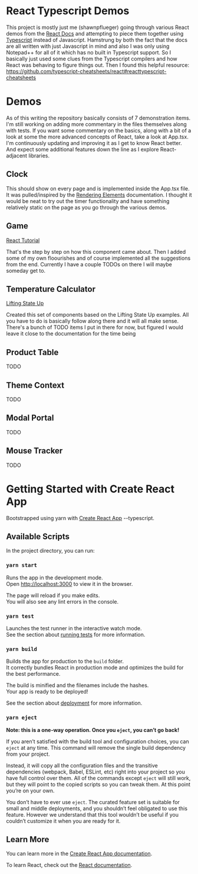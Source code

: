 # React Typescript Demos

This project is mostly just me (shawnpflueger) going through various React demos from the [React Docs](https://reactjs.org)
and attempting to piece them together using [Typescript](https://www.typescriptlang.org/) instead of Javascript. 
Hamstrung by both the fact that the docs are all written with just Javascript in mind
and also I was only using Notepad++ for all of it which has no built in Typescript support. 
So I basically just used some clues from the Typescript compilers and how React was behaving to figure things out.
Then I found this helpful resource: https://github.com/typescript-cheatsheets/react#reacttypescript-cheatsheets

# Demos

As of this writing the repository basically consists of 7 demonstration items. 
I'm still working on adding more commentary in the files themselves along with tests.
If you want some commentary on the basics, along with a bit of a look at some the more 
advanced concepts of React, take a look at App.tsx. 
I'm continuously updating and improving it as I get to know React better.
And expect some additional features down the line as I explore React-adjacent libraries.

## Clock

This should show on every page and is implemented inside the App.tsx file. 
It was pulled/inspired by the [Rendering Elements](https://reactjs.org/docs/renderings-elements.html) documentation.
I thought it would be neat to try out the timer functionality and have something relatively static on the page as you go through the various demos.

## Game

[React Tutorial](https://reactjs.org/tutorial/tutorial.html)

That's the step by step on how this component came about. Then I added some of my own floourishes 
and of course implemented all the suggestions from the end.
Currently I have a couple TODOs on there I will maybe someday get to.

## Temperature Calculator

[Lifting State Up](https://reactjs.org/docs/lifting-state-up.html)

Created this set of components based on the Lifting State Up examples. 
All you have to do is basically follow along there and it will all make sense.
There's a bunch of TODO items I put in there for now, but figured I would leave it close to the 
documentation for the time being

## Product Table

TODO

## Theme Context

TODO

## Modal Portal

TODO

## Mouse Tracker

TODO

# Getting Started with Create React App

Bootstrapped using yarn with [Create React App](https://github.com/facebook/create-react-app) --typescript.

## Available Scripts

In the project directory, you can run:

### `yarn start`

Runs the app in the development mode.\
Open [http://localhost:3000](http://localhost:3000) to view it in the browser.

The page will reload if you make edits.\
You will also see any lint errors in the console.

### `yarn test`

Launches the test runner in the interactive watch mode.\
See the section about [running tests](https://facebook.github.io/create-react-app/docs/running-tests) for more information.

### `yarn build`

Builds the app for production to the `build` folder.\
It correctly bundles React in production mode and optimizes the build for the best performance.

The build is minified and the filenames include the hashes.\
Your app is ready to be deployed!

See the section about [deployment](https://facebook.github.io/create-react-app/docs/deployment) for more information.

### `yarn eject`

**Note: this is a one-way operation. Once you `eject`, you can’t go back!**

If you aren’t satisfied with the build tool and configuration choices, you can `eject` at any time. This command will remove the single build dependency from your project.

Instead, it will copy all the configuration files and the transitive dependencies (webpack, Babel, ESLint, etc) right into your project so you have full control over them. All of the commands except `eject` will still work, but they will point to the copied scripts so you can tweak them. At this point you’re on your own.

You don’t have to ever use `eject`. The curated feature set is suitable for small and middle deployments, and you shouldn’t feel obligated to use this feature. However we understand that this tool wouldn’t be useful if you couldn’t customize it when you are ready for it.

## Learn More

You can learn more in the [Create React App documentation](https://facebook.github.io/create-react-app/docs/getting-started).

To learn React, check out the [React documentation](https://reactjs.org/).
